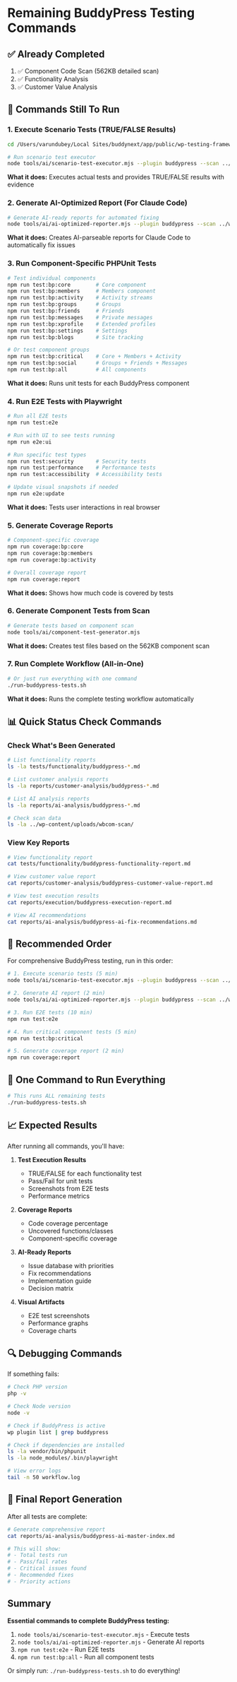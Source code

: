 # Remaining BuddyPress Testing Commands

## ✅ Already Completed
1. ✅ Component Code Scan (562KB detailed scan)
2. ✅ Functionality Analysis 
3. ✅ Customer Value Analysis

## 🔄 Commands Still To Run

### 1. Execute Scenario Tests (TRUE/FALSE Results)
```bash
cd /Users/varundubey/Local Sites/buddynext/app/public/wp-testing-framework

# Run scenario test executor
node tools/ai/scenario-test-executor.mjs --plugin buddypress --scan ../wp-content/uploads/wbcom-scan/buddypress-complete.json
```
**What it does:** Executes actual tests and provides TRUE/FALSE results with evidence

### 2. Generate AI-Optimized Report (For Claude Code)
```bash
# Generate AI-ready reports for automated fixing
node tools/ai/ai-optimized-reporter.mjs --plugin buddypress --scan ../wp-content/uploads/wbcom-scan/buddypress-complete.json
```
**What it does:** Creates AI-parseable reports for Claude Code to automatically fix issues

### 3. Run Component-Specific PHPUnit Tests
```bash
# Test individual components
npm run test:bp:core        # Core component
npm run test:bp:members     # Members component
npm run test:bp:activity    # Activity streams
npm run test:bp:groups      # Groups
npm run test:bp:friends     # Friends
npm run test:bp:messages    # Private messages
npm run test:bp:xprofile    # Extended profiles
npm run test:bp:settings    # Settings
npm run test:bp:blogs       # Site tracking

# Or test component groups
npm run test:bp:critical    # Core + Members + Activity
npm run test:bp:social      # Groups + Friends + Messages
npm run test:bp:all         # All components
```
**What it does:** Runs unit tests for each BuddyPress component

### 4. Run E2E Tests with Playwright
```bash
# Run all E2E tests
npm run test:e2e

# Run with UI to see tests running
npm run e2e:ui

# Run specific test types
npm run test:security       # Security tests
npm run test:performance    # Performance tests
npm run test:accessibility  # Accessibility tests

# Update visual snapshots if needed
npm run e2e:update
```
**What it does:** Tests user interactions in real browser

### 5. Generate Coverage Reports
```bash
# Component-specific coverage
npm run coverage:bp:core
npm run coverage:bp:members
npm run coverage:bp:activity

# Overall coverage report
npm run coverage:report
```
**What it does:** Shows how much code is covered by tests

### 6. Generate Component Tests from Scan
```bash
# Generate tests based on component scan
node tools/ai/component-test-generator.mjs
```
**What it does:** Creates test files based on the 562KB component scan

### 7. Run Complete Workflow (All-in-One)
```bash
# Or just run everything with one command
./run-buddypress-tests.sh
```
**What it does:** Runs the complete testing workflow automatically

## 📊 Quick Status Check Commands

### Check What's Been Generated
```bash
# List functionality reports
ls -la tests/functionality/buddypress-*.md

# List customer analysis reports  
ls -la reports/customer-analysis/buddypress-*.md

# List AI analysis reports
ls -la reports/ai-analysis/buddypress-*.md

# Check scan data
ls -la ../wp-content/uploads/wbcom-scan/
```

### View Key Reports
```bash
# View functionality report
cat tests/functionality/buddypress-functionality-report.md

# View customer value report
cat reports/customer-analysis/buddypress-customer-value-report.md

# View test execution results
cat reports/execution/buddypress-execution-report.md

# View AI recommendations
cat reports/ai-analysis/buddypress-ai-fix-recommendations.md
```

## 🎯 Recommended Order

For comprehensive BuddyPress testing, run in this order:

```bash
# 1. Execute scenario tests (5 min)
node tools/ai/scenario-test-executor.mjs --plugin buddypress --scan ../wp-content/uploads/wbcom-scan/buddypress-complete.json

# 2. Generate AI report (2 min)
node tools/ai/ai-optimized-reporter.mjs --plugin buddypress --scan ../wp-content/uploads/wbcom-scan/buddypress-complete.json

# 3. Run E2E tests (10 min)
npm run test:e2e

# 4. Run critical component tests (5 min)
npm run test:bp:critical

# 5. Generate coverage report (2 min)
npm run coverage:report
```

## 🚀 One Command to Run Everything

```bash
# This runs ALL remaining tests
./run-buddypress-tests.sh
```

## 📈 Expected Results

After running all commands, you'll have:

1. **Test Execution Results**
   - TRUE/FALSE for each functionality test
   - Pass/Fail for unit tests
   - Screenshots from E2E tests
   - Performance metrics

2. **Coverage Reports**
   - Code coverage percentage
   - Uncovered functions/classes
   - Component-specific coverage

3. **AI-Ready Reports**
   - Issue database with priorities
   - Fix recommendations
   - Implementation guide
   - Decision matrix

4. **Visual Artifacts**
   - E2E test screenshots
   - Performance graphs
   - Coverage charts

## 🔍 Debugging Commands

If something fails:

```bash
# Check PHP version
php -v

# Check Node version
node -v

# Check if BuddyPress is active
wp plugin list | grep buddypress

# Check if dependencies are installed
ls -la vendor/bin/phpunit
ls -la node_modules/.bin/playwright

# View error logs
tail -n 50 workflow.log
```

## 📝 Final Report Generation

After all tests are complete:

```bash
# Generate comprehensive report
cat reports/ai-analysis/buddypress-ai-master-index.md

# This will show:
# - Total tests run
# - Pass/fail rates  
# - Critical issues found
# - Recommended fixes
# - Priority actions
```

## Summary

**Essential commands to complete BuddyPress testing:**

1. `node tools/ai/scenario-test-executor.mjs` - Execute tests
2. `node tools/ai/ai-optimized-reporter.mjs` - Generate AI reports
3. `npm run test:e2e` - Run E2E tests
4. `npm run test:bp:all` - Run all component tests

Or simply run: `./run-buddypress-tests.sh` to do everything!